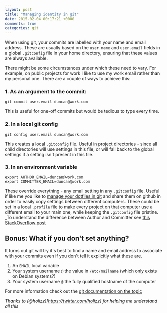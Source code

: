 ```yaml
---
layout: post
title: "Managing identity in git"
date: 2015-02-04 00:17:21 +0000
comments: true
categories: git
---
```


When using git, your commits are labelled with your name and email address.
These are usually based on the `user.name` and `user.email` fields in a global `.gitconfig` file in your home directory,
ensuring that these values are always available.

There might be some circumstances under which these need to vary. For example, on public projects for work I like to use my work email rather than my personal one.
There are a couple of ways to achieve this:

### 1. As an argument to the commit:

    git commit user.email duncan@work.com

This is useful for one-off commits but would be tedious to type every time.

### 2. In a local git config

    git config user.email duncan@work.com

This creates a local `.gitconfig` file. Useful in project directories - since all child directories will use settings in this file,
or will fall back to the global settings if a setting isn't present in this file.

### 3. In an environment variable

    export AUTHOR_EMAIL=duncan@work.com
    export COMMITTER_EMAIL=duncan@work.com

These override everything - any email setting in any `.gitconfig` file.
Useful if like me you like to [manage your dotfiles in git](https://github.com/dgmstuart/dotfiles)
and share them on github in order to easily copy settings between different computers.
These could be set in a local `.profile` file to make every project on that computer use a different email to your main one, while keeping the `.gitconfig` file pristine.
_To understand the difference between Author and Committer see [this StackOverflow post](https://stackoverflow.com/questions/18750808/difference-between-author-and-committer-in-git/18754896#18754896)

Bonus: What if you don't set anything?
-------------------------------------
It turns out git will try it's best to find a name and email address to associate with your commits even if you don't tell it explicitly what these are.

1. An `EMAIL` local variable
2. Your system username `@` the value in `/etc/mailname` (which only exists on Debian systems?)
3. Your system username `@` the fully qualified hostname of the computer

For more information check out the [git documentation on the topic](http://git-scm.com/docs/git-commit-tree.html)

_Thanks to (@holizz)[https://twitter.com/holizz] for helping me understand all this_
